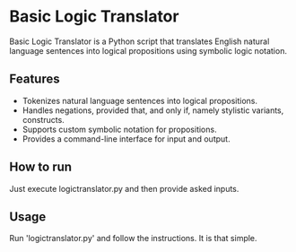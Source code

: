 # Basic Logic Translator

Basic Logic Translator is a Python script that translates English natural language sentences into logical propositions using symbolic logic notation.

## Features

- Tokenizes natural language sentences into logical propositions.
- Handles negations, provided that, and only if, namely stylistic variants, constructs.
- Supports custom symbolic notation for propositions.
- Provides a command-line interface for input and output.

## How to run

Just execute logictranslator.py and then provide asked inputs.


## Usage
Run 'logictranslator.py' and follow the instructions. It is that simple.
